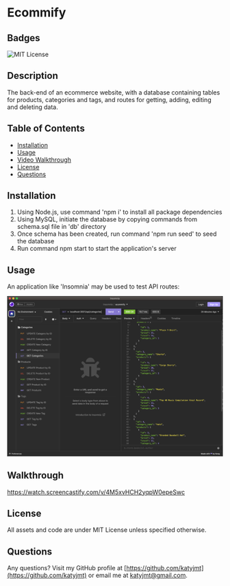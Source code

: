 
# Ecommify

## Badges
![MIT License](https://img.shields.io/badge/license-MIT_License-purple)

## Description
The back-end of an ecommerce website, with a database containing tables for products, categories and tags, and routes for getting, adding, editing and deleting data.

## Table of Contents
- [Installation](#installation)
- [Usage](#usage)
- [Video Walkthrough](#walktrough)
- [License](#license)
- [Questions](#questions)


## Installation
1. Using Node.js, use command 'npm i' to install all package dependencies
2. Using MySQL, initiate the database by copying commands from schema.sql file in 'db' directory
3. Once schema has been created, run command 'npm run seed' to seed the database
4. Run command npm start to start the application's server

## Usage
An application like 'Insomnia' may be used to test API routes:

![Screenshot of routes being tested in Insomnia application](./assets/screenshot.png)

## Walkthrough
https://watch.screencastify.com/v/4M5xvHCH2yqpW0epeSwc

## License
All assets and code are under MIT License unless specified otherwise.

## Questions
Any questions? Visit my GitHub profile at [https://github.com/katyjmt](https://github.com/katyjmt) or email me at [katyjmt@gmail.com](katyjmt@gmail.com).

